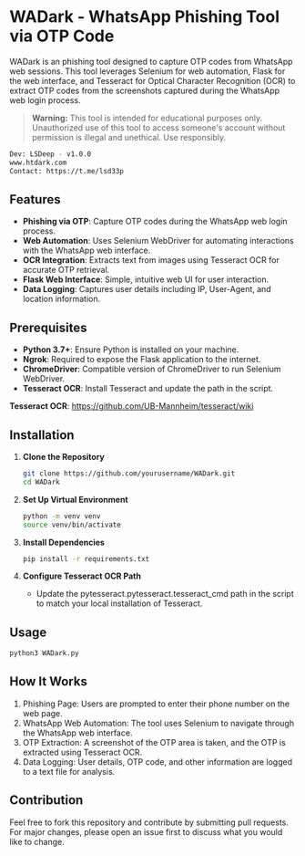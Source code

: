 # WADark - WhatsApp Phishing Tool via OTP Code

WADark is an phishing tool designed to capture OTP codes from WhatsApp web sessions. This tool leverages Selenium for web automation, Flask for the web interface, and Tesseract for Optical Character Recognition (OCR) to extract OTP codes from the screenshots captured during the WhatsApp web login process.

> **Warning:** This tool is intended for educational purposes only. Unauthorized use of this tool to access someone's account without permission is illegal and unethical. Use responsibly.

```bash
Dev: LSDeep - v1.0.0
www.htdark.com
Contact: https://t.me/lsd33p
```
## Features

- **Phishing via OTP**: Capture OTP codes during the WhatsApp web login process.
- **Web Automation**: Uses Selenium WebDriver for automating interactions with the WhatsApp web interface.
- **OCR Integration**: Extracts text from images using Tesseract OCR for accurate OTP retrieval.
- **Flask Web Interface**: Simple, intuitive web UI for user interaction.
- **Data Logging**: Captures user details including IP, User-Agent, and location information.

## Prerequisites

- **Python 3.7+**: Ensure Python is installed on your machine.
- **Ngrok**: Required to expose the Flask application to the internet.
- **ChromeDriver**: Compatible version of ChromeDriver to run Selenium WebDriver.
- **Tesseract OCR**: Install Tesseract and update the path in the script.

**Tesseract OCR**: https://github.com/UB-Mannheim/tesseract/wiki

## Installation

1. **Clone the Repository**
   ```bash
   git clone https://github.com/yourusername/WADark.git
   cd WADark
   ```
   
2. **Set Up Virtual Environment**
   ```bash
   python -m venv venv
   source venv/bin/activate
   ```

3. **Install Dependencies**
   ```bash
   pip install -r requirements.txt
   ```
   
4. **Configure Tesseract OCR Path**
   - Update the pytesseract.pytesseract.tesseract_cmd path in the script to match your local installation of Tesseract.

## Usage

   ```bash
   python3 WADark.py
   ```

## How It Works

1. Phishing Page: Users are prompted to enter their phone number on the web page.
2. WhatsApp Web Automation: The tool uses Selenium to navigate through the WhatsApp web interface.
3. OTP Extraction: A screenshot of the OTP area is taken, and the OTP is extracted using Tesseract OCR.
4. Data Logging: User details, OTP code, and other information are logged to a text file for analysis.

## Contribution

Feel free to fork this repository and contribute by submitting pull requests. For major changes, please open an issue first to discuss what you would like to change.
